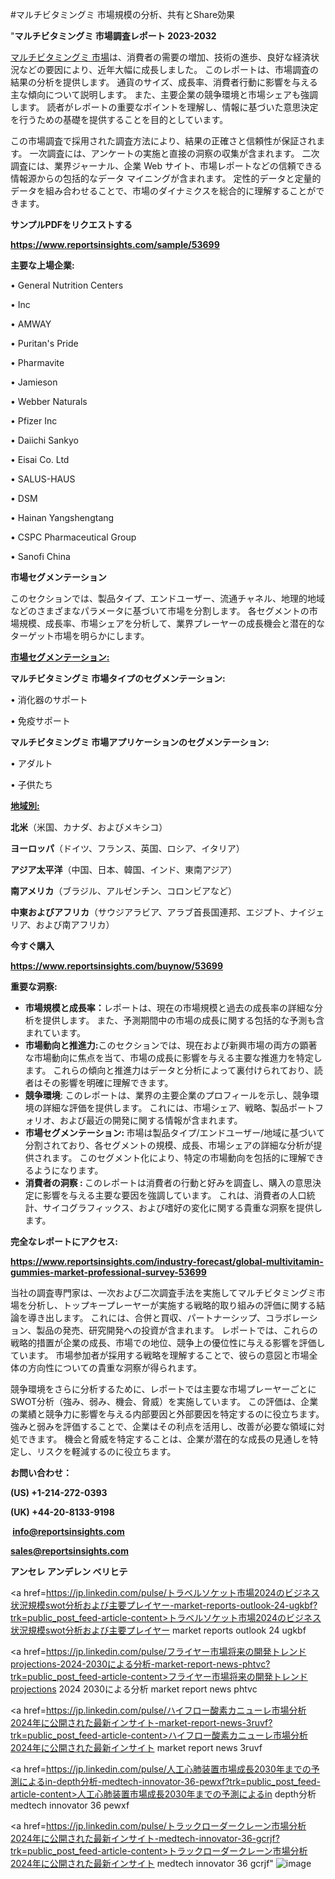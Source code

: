 #マルチビタミングミ 市場規模の分析、共有とShare効果

"<strong>マルチビタミングミ 市場調査レポート 2023-2032</strong>

<a href=https://www.reportsinsights.com/sample/53699>マルチビタミングミ 市場</a>は、消費者の需要の増加、技術の進歩、良好な経済状況などの要因により、近年大幅に成長しました。 このレポートは、市場調査の結果の分析を提供します。 通貨のサイズ、成長率、消費者行動に影響を与える主な傾向について説明します。 また、主要企業の競争環境と市場シェアも強調します。 読者がレポートの重要なポイントを理解し、情報に基づいた意思決定を行うための基礎を提供することを目的としています。

この市場調査で採用された調査方法により、結果の正確さと信頼性が保証されます。 一次調査には、アンケートの実施と直接の洞察の収集が含まれます。 二次調査には、業界ジャーナル、企業 Web サイト、市場レポートなどの信頼できる情報源からの包括的なデータ マイニングが含まれます。 定性的データと定量的データを組み合わせることで、市場のダイナミクスを総合的に理解することができます。

<strong><b>サンプルPDFをリクエストする</b></strong>

<a href=https://www.reportsinsights.com/sample/53699><strong><u>https://www.reportsinsights.com/sample/53699</u></strong></a>

<strong>主要な上場企業:</strong>

• General Nutrition Centers

•  Inc

• AMWAY

• Puritan's Pride

• Pharmavite

• Jamieson

• Webber Naturals

• Pfizer Inc

• Daiichi Sankyo

• Eisai Co.  Ltd

• SALUS-HAUS

• DSM

• Hainan Yangshengtang

• CSPC Pharmaceutical Group

• Sanofi China

<strong>市場セグメンテーション</strong>

このセクションでは、製品タイプ、エンドユーザー、流通チャネル、地理的地域などのさまざまなパラメータに基づいて市場を分割します。 各セグメントの市場規模、成長率、市場シェアを分析して、業界プレーヤーの成長機会と潜在的なターゲット市場を明らかにします。

<strong><u>市場セグメンテーション</u></strong><strong><u>:</u></strong>

<strong>マルチビタミングミ 市場タイプのセグメンテーション:</strong>

• 消化器のサポート

• 免疫サポート

<strong>マルチビタミングミ 市場アプリケーションのセグメンテーション:</strong>

• アダルト

• 子供たち

<strong><u>地域別</u></strong><strong><u>:</u></strong>

<strong>北米</strong>（米国、カナダ、およびメキシコ）

<strong>ヨーロッパ</strong>（ドイツ、フランス、英国、ロシア、イタリア）

<strong>アジア太平洋</strong>（中国、日本、韓国、インド、東南アジア）

<strong>南アメリカ</strong>（ブラジル、アルゼンチン、コロンビアなど）

<strong>中東およびアフリカ</strong>（サウジアラビア、アラブ首長国連邦、エジプト、ナイジェリア、および南アフリカ）

<strong>今すぐ購入</strong>

<a href=https://www.reportsinsights.com/buynow/53699><strong><u>https://www.reportsinsights.com/buynow/53699</u></strong></a>

<strong>重要な洞察:</strong>
<ul>
  <li><strong>市場規模と成長率：</strong>レポートは、現在の市場規模と過去の成長率の詳細な分析を提供します。 また、予測期間中の市場の成長に関する包括的な予測も含まれています。</li>
  <li><strong>市場動向と推進力:</strong>このセクションでは、現在および新興市場の両方の顕著な市場動向に焦点を当て、市場の成長に影響を与える主要な推進力を特定します。 これらの傾向と推進力はデータと分析によって裏付けられており、読者はその影響を明確に理解できます。</li>
  <li><strong>競争環境</strong>: このレポートは、業界の主要企業のプロフィールを示し、競争環境の詳細な評価を提供します。 これには、市場シェア、戦略、製品ポートフォリオ、および最近の開発に関する情報が含まれます。</li>
  <li><strong>市場セグメンテーション: </strong>市場は製品タイプ/エンドユーザー/地域に基づいて分割されており、各セグメントの規模、成長、市場シェアの詳細な分析が提供されます。 このセグメント化により、特定の市場動向を包括的に理解できるようになります。</li>
  <li><strong>消費者の洞察 : </strong>このレポートは消費者の行動と好みを調査し、購入の意思決定に影響を与える主要な要因を強調しています。 これは、消費者の人口統計、サイコグラフィックス、および嗜好の変化に関する貴重な洞察を提供します。</li>
</ul>
<strong>完全なレポートにアクセス:</strong>

<a href=https://www.reportsinsights.com/industry-forecast/global-multivitamin-gummies-market-professional-survey-53699><strong><u><b>https://www.reportsinsights.com/industry-forecast/global-multivitamin-gummies-market-professional-survey-53699</b></u></strong></a>

当社の調査専門家は、一次および二次調査手法を実施してマルチビタミングミ市場を分析し、トップキープレーヤーが実施する戦略的取り組みの評価に関する結論を導き出します。 これには、合併と買収、パートナーシップ、コラボレーション、製品の発売、研究開発への投資が含まれます。 レポートでは、これらの戦略的措置が企業の成長、市場での地位、競争上の優位性に与える影響を評価しています。 市場参加者が採用する戦略を理解することで、彼らの意図と市場全体の方向性についての貴重な洞察が得られます。

競争環境をさらに分析するために、レポートでは主要な市場プレーヤーごとにSWOT分析（強み、弱み、機会、脅威）を実施しています。 この評価は、企業の業績と競争力に影響を与える内部要因と外部要因を特定するのに役立ちます。 強みと弱みを評価することで、企業はその利点を活用し、改善が必要な領域に対処できます。 機会と脅威を特定することは、企業が潜在的な成長の見通しを特定し、リスクを軽減するのに役立ちます。

<strong>お問い合わせ：</strong>

<strong>(US) +1-214-272-0393</strong>

<strong>(UK) +44-20-8133-9198</strong>

<strong> </strong><a href=info@reportsinsights.com><strong><u>info@reportsinsights.com</u></strong></a>

<a href=sales@reportsinsights.com><strong><u>sales@reportsinsights.com</u></strong></a>

<strong>アンセレ アンデレン ベリヒテ</strong>

<a href=https://jp.linkedin.com/pulse/トラベルソケット市場2024のビジネス状況規模swot分析および主要プレイヤー-market-reports-outlook-24-ugkbf?trk=public_post_feed-article-content>トラベルソケット市場2024のビジネス状況規模swot分析および主要プレイヤー market reports outlook 24 ugkbf</a>

<a href=https://jp.linkedin.com/pulse/フライヤー市場将来の開発トレンドprojections-2024-2030による分析-market-report-news-phtvc?trk=public_post_feed-article-content>フライヤー市場将来の開発トレンドprojections 2024 2030による分析 market report news phtvc</a>

<a href=https://jp.linkedin.com/pulse/ハイフロー酸素カニューレ市場分析2024年に公開された最新インサイト-market-report-news-3ruvf?trk=public_post_feed-article-content>ハイフロー酸素カニューレ市場分析2024年に公開された最新インサイト market report news 3ruvf</a>

<a href=https://jp.linkedin.com/pulse/人工心肺装置市場成長2030年までの予測によるin-depth分析-medtech-innovator-36-pewxf?trk=public_post_feed-article-content>人工心肺装置市場成長2030年までの予測によるin depth分析 medtech innovator 36 pewxf</a>

<a href=https://jp.linkedin.com/pulse/トラックローダークレーン市場分析2024年に公開された最新インサイト-medtech-innovator-36-gcrjf?trk=public_post_feed-article-content>トラックローダークレーン市場分析2024年に公開された最新インサイト medtech innovator 36 gcrjf</a>"
![image](https://github.com/aanak123/RIMarketer1/assets/158471119/b0341490-6ae3-419e-ab57-4c42bb862ba3)

